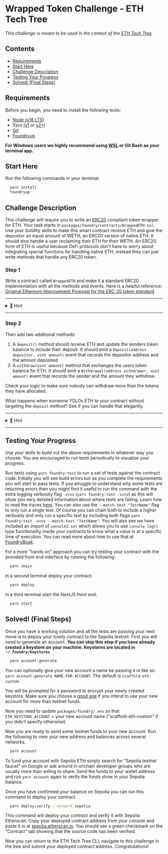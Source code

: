# Wrapped Token Challenge - ETH Tech Tree
*This challenge is meant to be used in the context of the [ETH Tech Tree](https://github.com/BuidlGuidl/eth-tech-tree).*

## Contents
- [Requirements](#requirements)
- [Start Here](#start-here)
- [Challenge Description](#challenge-description)
- [Testing Your Progress](#testing-your-progress)
- [Solved! (Final Steps)](#solved-final-steps)

## Requirements
Before you begin, you need to install the following tools:

- [Node (v18 LTS)](https://nodejs.org/en/download/)
- Yarn ([v1](https://classic.yarnpkg.com/en/docs/install/) or [v2+](https://yarnpkg.com/getting-started/install))
- [Git](https://git-scm.com/downloads)
- [Foundryup](https://book.getfoundry.sh/getting-started/installation)

__For Windows users we highly recommend using [WSL](https://learn.microsoft.com/en-us/windows/wsl/install) or Git Bash as your terminal app.__

## Start Here
Run the following commands in your terminal:
```bash
  yarn install
  foundryup
```

## Challenge Description
This challenge will require you to write an [ERC20](https://eips.ethereum.org/EIPS/eip-20) compliant token wrapper for ETH. Your task starts in `packages/foundry/contracts/WrappedETH.sol`. Use your Solidity skills to make this smart contract receive ETH and give the depositor an equal amount of WETH, an ERC20 version of native ETH. It should also handle a user reclaiming their ETH for their WETH.  An ERC20 form of ETH is useful because DeFi protocols don't have to worry about integrating special functions for handling native ETH, instead they can just write methods that handle any ERC20 token. 

### Step 1
Write a contract called `WrappedETH` and make it a standard ERC20 implementation with all the methods and events.
Here is a helpful reference: [Original Ethereum Improvement Proposal for the ERC-20 token standard](https://eips.ethereum.org/EIPS/eip-20).

---
<details markdown='1'>
<summary>🔎 Hint</summary>
If you have never implemented your own ERC20 token then this is a great opportunity to dig into a plethora of documents on the subject. If that is old hat to you then you can always import the OpenZeppelin ERC20 contract and implement it in your contract.

```solidity
  import { ERC20 } from "@openzeppelin/contracts/token/ERC20/ERC20.sol";

  contract WrappedETH is ERC20("WrappedEth", "WETH") {
    ...
  }
```

</details>

---
### Step 2
Then add two additional methods:
1. A `deposit()` method should receive ETH and update the senders token balance to include their deposit. It should emit a `Deposit(address depositor, uint amount)` event that records the depositor address and the amount deposited.
2. A `withdraw(uint amount)` method that exchanges the users token balance for ETH. It should emit a `Withdrawal(address withdrawer, uint amount)` event that records the sender and the amount they withdrew.

Check your logic to make sure nobody can withdraw more than the tokens they have allocated.

What happens when someone YOLOs ETH to your contract without targeting the `deposit` method? See if you can handle that elegantly.

---
<details markdown='1'>
<summary>🔎 Hint</summary>
Make sure you have the <a href="https://solidity-by-example.org/fallback/">`fallback` and `receive` default handling methods</a> set up to automatically assume the `deposit` method has been called.
</details>

---

## Testing Your Progress
Use your skills to build out the above requirements in whatever way you choose. You are encouraged to run tests periodically to visualize your progress.

Run tests using `yarn foundry:test` to run a set of tests against the contract code. Initially you will see build errors but as you complete the requirements you will start to pass tests. If you struggle to understand why some tests are returning errors then you might find it useful to run the command with the extra logging verbosity flag `-vvvv` (`yarn foundry:test -vvvv`) as this will show you very detailed information about where tests are failing. Learn how to read the traces [here](https://book.getfoundry.sh/forge/traces). You can also use the `--match-test "TestName"` flag to only run a single test. Of course you can chain both to include a higher verbosity and only run a specific test by including both flags `yarn foundry:test -vvvv --match-test "TestName"`. You will also see we have included an import of `console2.sol` which allows you to use `console.log()` type functionality inside your contracts to know what a value is at a specific time of execution. You can read more about how to use that at [FoundryBook](https://book.getfoundry.sh/reference/forge-std/console-log).

For a more "hands on" approach you can try testing your contract with the provided front end interface by running the following:
```bash
  yarn chain
```
in a second terminal deploy your contract:
```bash
  yarn deploy
```
in a third terminal start the NextJS front end:
```bash
  yarn start
```

## Solved! (Final Steps)
Once you have a working solution and all the tests are passing your next move is to deploy your lovely contract to the Sepolia testnet.
First you will need to generate an account. **You can skip this step if you have already created a keystore on your machine. Keystores are located in `~/.foundry/keystores`**
```bash
  yarn account:generate
```
You can optionally give your new account a name be passing it in like so: `yarn account:generate NAME-FOR-ACCOUNT`. The default is `scaffold-eth-custom`.

You will be prompted for a password to encrypt your newly created keystore. Make sure you choose a [good one](https://xkcd.com/936/) if you intend to use your new account for more than testnet funds.

Now you need to update `packages/foundry/.env` so that `ETH_KEYSTORE_ACCOUNT` = your new account name ("scaffold-eth-custom" if you didn't specify otherwise).

Now you are ready to send some testnet funds to your new account.
Run the following to view your new address and balances across several networks.
```bash
  yarn account
```
To fund your account with Sepolia ETH simply search for "Sepolia testnet faucet" on Google or ask around in onchain developer groups who are usually more than willing to share. Send the funds to your wallet address and run `yarn account` again to verify the funds show in your Sepolia balance.

Once you have confirmed your balance on Sepolia you can run this command to deploy your contract.
```bash
  yarn deploy:verify --network sepolia
```
This command will deploy your contract and verify it with Sepolia Etherscan.
Copy your deployed contract address from your console and paste it in at [sepolia.etherscan.io](https://sepolia.etherscan.io). You should see a green checkmark on the "Contract" tab showing that the source code has been verified.

Now you can return to the ETH Tech Tree CLI, navigate to this challenge in the tree and submit your deployed contract address. Congratulations!